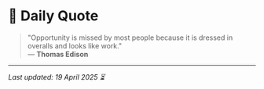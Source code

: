 # 📜 Daily Quote

> "Opportunity is missed by most people because it is dressed in overalls and looks like work."  
> — **Thomas Edison**

---

_Last updated: 19 April 2025 ⏳_
